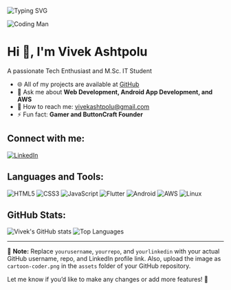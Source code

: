 ![Typing SVG](https://readme-typing-svg.herokuapp.com?font=Fira+Code&size=24&duration=3000&color=00FF00&background=000000&center=true&vCenter=true&width=500&height=50&lines=Welcome+to+my+GitHub!;Web+Developer;Android+App+Developer;AWS+Cloud+Enthusiast)

![Coding Man](https://github.com/ashtpoluVivi/ashtpoluvivi/raw/main/assets/openart-image_mbX-w84B_1742797951749_raw.jpg.jpg)




# Hi 👋, I'm Vivek Ashtpolu
A passionate Tech Enthusiast and M.Sc. IT Student

- 🌐 All of my projects are available at [GitHub](https://github.com/yourusername)
- 💬 Ask me about **Web Development, Android App Development, and AWS**
- 🧐 How to reach me: [vivekashtpolu@gmail.com](mailto:vivekashtpolu@gmail.com)
- ⚡ Fun fact: **Gamer and ButtonCraft Founder**

## Connect with me:
[![LinkedIn](https://img.shields.io/badge/LinkedIn-0A66C2?style=for-the-badge&logo=linkedin&logoColor=white)](https://www.linkedin.com/in/yourlinkedin)

## Languages and Tools:
![HTML5](https://img.shields.io/badge/HTML5-E34F26?style=for-the-badge&logo=html5&logoColor=white)
![CSS3](https://img.shields.io/badge/CSS3-1572B6?style=for-the-badge&logo=css3&logoColor=white)
![JavaScript](https://img.shields.io/badge/JavaScript-F7DF1E?style=for-the-badge&logo=javascript&logoColor=black)
![Flutter](https://img.shields.io/badge/Flutter-02569B?style=for-the-badge&logo=flutter&logoColor=white)
![Android](https://img.shields.io/badge/Android-3DDC84?style=for-the-badge&logo=android&logoColor=white)
![AWS](https://img.shields.io/badge/AWS-232F3E?style=for-the-badge&logo=amazon-aws&logoColor=white)
![Linux](https://img.shields.io/badge/Linux-FCC624?style=for-the-badge&logo=linux&logoColor=black)

## GitHub Stats:
![Vivek's GitHub stats](https://github-readme-stats.vercel.app/api?username=yourusername&show_icons=true&theme=radical)
![Top Languages](https://github-readme-stats.vercel.app/api/top-langs/?username=ashtpoluvivi&layout=compact&theme=radical)

---

📝 **Note:** Replace `yourusername`, `yourrepo`, and `yourlinkedin` with your actual GitHub username, repo, and LinkedIn profile link. Also, upload the image as `cartoon-coder.png` in the `assets` folder of your GitHub repository.

Let me know if you’d like to make any changes or add more features! 🚀
